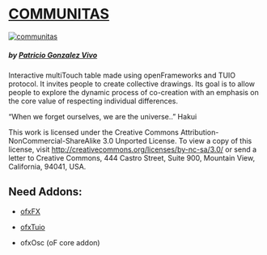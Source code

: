 # [COMMUNITAS](http://patriciogonzalezvivo.com/2010/communitas/)
[![communitas](http://patriciogonzalezvivo.com/2010/communitas/thumb.jpg)](http://patriciogonzalezvivo.com/2010/communitas/)
##### by [Patricio Gonzalez Vivo](http://www.patriciogonzalezvivo.com)

Interactive multiTouch table made using openFrameworks and TUIO protocol. It invites people to create collective drawings. Its goal is to allow people to explore the dynamic process of co-creation with an emphasis on the core value of respecting individual differences.

 
 	
“When we forget ourselves, we are the universe..” Hakui



This work is licensed under the Creative Commons Attribution-NonCommercial-ShareAlike 3.0 Unported License. To view a copy of this license, visit http://creativecommons.org/licenses/by-nc-sa/3.0/ or send a letter to Creative Commons, 444 Castro Street, Suite 900, Mountain View, California, 94041, USA.

## Need Addons:

* [ofxFX](https://github.com/patriciogonzalezvivo/ofxFX)

* [ofxTuio](https://github.com/patriciogonzalezvivo/ofxTuio)

* ofxOsc (oF core addon)
